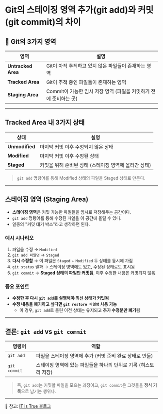 # Git의 스테이징 영역 추가(git add)와 커밋(git commit)의 차이

## 🔧 Git의 3가지 영역

| 영역 | 설명 |
|------|------|
| **Untracked Area** | Git이 아직 추적하고 있지 않은 파일들이 존재하는 영역 |
| **Tracked Area** | Git이 추적 중인 파일들이 존재하는 영역 |
| **Staging Area** | Commit이 가능한 임시 저장 영역 (파일을 커밋하기 전에 준비하는 곳) |

---

##  Tracked Area 내 3가지 상태

| 상태 | 설명 |
|------|------|
| **Unmodified** | 마지막 커밋 이후 수정되지 않은 상태 |
| **Modified** | 마지막 커밋 이후 수정된 상태 |
| **Staged** | 커밋을 위해 준비된 상태 (스테이징 영역에 올라간 상태) |

>  `git add` 명령어를 통해 Modified 상태의 파일을 Staged 상태로 만든다.

---

##  스테이징 영역 (Staging Area)

- **스테이징 영역**은 커밋 가능한 파일들을 임시로 저장해두는 공간이다.
- `git add` 명령어를 통해 수정된 파일을 이 공간에 올릴 수 있다.
- 일종의 "커밋 대기 박스"라고 생각하면 된다.

### 예시 시나리오

1. 파일을 수정 → `Modified`
2. `git add 파일명` → `Staged`
3. **다시 수정함** → 이 파일은 `Staged` + `Modified` 두 상태를 동시에 가짐
4. `git status` 결과 → 스테이징 영역에도 있고, 수정된 상태로도 표시됨
5. `git commit` → **Staged 상태의 파일만 커밋됨**, 이후 수정한 내용은 커밋되지 않음

### 중요 포인트

- **수정한 후 다시 `git add`를 실행해야 최신 상태가 커밋됨**
- **수정 내용을 폐기하고 싶다면 `git restore 파일명` 사용 가능**
  - 이 경우, `git add`로 올린 이전 상태는 유지되고 **추가 수정분만 폐기**됨

---

##  결론: `git add` vs `git commit`

| 명령어 | 역할 |
|--------|------|
| `git add` | 파일을 스테이징 영역에 추가 (커밋 준비 완료 상태로 만듦) |
| `git commit` | 스테이징 영역에 있는 파일들을 하나의 단위로 기록 (히스토리 저장) |

> 즉, `git add`는 커밋할 파일을 모으는 과정이고, `git commit`은 그것들을 **정식 기록**으로 남기는 행위다.

---

🔗 참고: [IT is True 블로그](https://ittrue.tistory.com/94)
